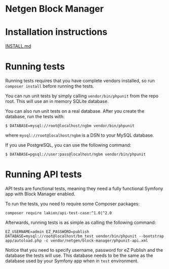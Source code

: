 Netgen Block Manager
====================

# Installation instructions

[INSTALL.md](INSTALL.md)

# Running tests

Running tests requires that you have complete vendors installed, so run
`composer install` before running the tests.

You can run unit tests by simply calling `vendor/bin/phpunit` from the repo
root. This will use an in memory SQLite database.

You can also run unit tests on a real database. After you create the database,
run the tests with:

```
$ DATABASE=mysql://root@localhost/ngbm vendor/bin/phpunit
```

where `mysql://root@localhost/ngbm` is a DSN to your MySQL database.

If you use PostgreSQL, you can use the following command:

```
$ DATABASE=pgsql://user:pass@localhost/ngbm vendor/bin/phpunit
```

# Running API tests

API tests are functional tests, meaning they need a fully functional Symfony app
with Block Manager enabled.

To run the tests, you need to require some Composer packages:

```
composer require lakion/api-test-case:^1.0|^2.0
```

Afterwards, running tests is as simple as calling the following command:

```
EZ_USERNAME=admin EZ_PASSWORD=publish DATABASE=mysql://root@localhost/bm_test vendor/bin/phpunit --bootstrap app/autoload.php -c vendor/netgen/block-manager/phpunit-api.xml
```

Notice that you need to specify username, password for eZ Publish and the
database the tests will use. This database needs to be the same as the database
used by your Symfony app when in `test` environment.
